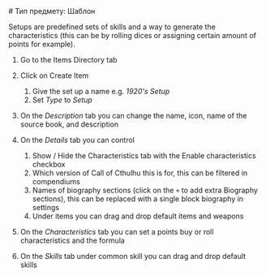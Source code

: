 <!--- This file is auto generated from module/manual/uk/item_setup.md --># Тип предмету: Шаблон

Setups are predefined sets of skills and a way to generate the characteristics (this can be by rolling dices or assigning certain amount of points for example).

1. Go to the Items Directory tab

2. Click on Create Item

   1. Give the set up a name e.g. _1920's Setup_
   2. Set _Type_ to _Setup_

3. On the _Description_ tab you can change the name, icon, name of the source book, and description

4. On the _Details_ tab you can control

   1. Show / Hide the Characteristics tab with the Enable characteristics checkbox
   2. Which version of Call of Cthulhu this is for, this can be filtered in compendiums
   3. Names of biography sections (click on the `+` to add extra Biography sections), this can be replaced with a single block biography in settings
   4. Under items you can drag and drop default items and weapons

5. On the _Characteristics_ tab you can set a points buy or roll characteristics and the formula

6. On the _Skills_ tab under common skill you can drag and drop default skills
